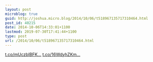 ```yaml
---
layout: post
microblog: true
guid: http://joshua.micro.blog/2014/10/06/t518967135717310464.html
post_id: 40215
date: 2014-10-06T14:33:01+1100
lastmod: 2019-07-30T17:41:44+1100
type: post
url: /2014/10/06/t518967135717310464.html
---
```

[t.co/mUczbIBFK...](http://t.co/mUczbIBFKW) [t.co/16WdyhZKm...](http://t.co/16WdyhZKmt)
